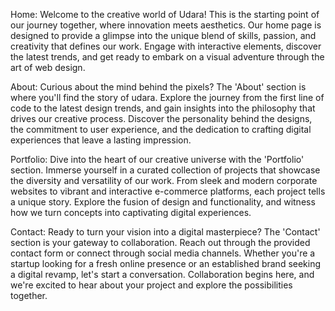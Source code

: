 Home:
Welcome to the creative world of Udara! This is the starting point of our journey together, where innovation meets aesthetics. Our home page is designed to provide a glimpse into the unique blend of skills, passion, and creativity that defines our work. Engage with interactive elements, discover the latest trends, and get ready to embark on a visual adventure through the art of web design.

About:
Curious about the mind behind the pixels? The 'About' section is where you'll find the story of udara. Explore the journey from the first line of code to the latest design trends, and gain insights into the philosophy that drives our creative process. Discover the personality behind the designs, the commitment to user experience, and the dedication to crafting digital experiences that leave a lasting impression.

Portfolio:
Dive into the heart of our creative universe with the 'Portfolio' section. Immerse yourself in a curated collection of projects that showcase the diversity and versatility of our work. From sleek and modern corporate websites to vibrant and interactive e-commerce platforms, each project tells a unique story. Explore the fusion of design and functionality, and witness how we turn concepts into captivating digital experiences.

Contact:
Ready to turn your vision into a digital masterpiece? The 'Contact' section is your gateway to collaboration. Reach out through the provided contact form or connect through social media channels. Whether you're a startup looking for a fresh online presence or an established brand seeking a digital revamp, let's start a conversation. Collaboration begins here, and we're excited to hear about your project and explore the possibilities together.

